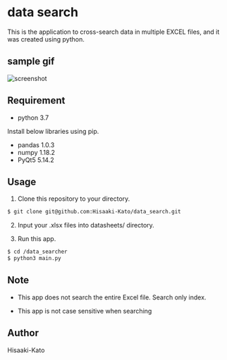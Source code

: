 # data search

This is the application to cross-search data in multiple EXCEL files, and it was created using python.

## sample gif
![screenshot](https://raw.github.com/wiki/Hisaaki-Kato/data_search/screenshot.gif)

## Requirement

* python 3.7

Install below libraries using pip.

* pandas 1.0.3
* numpy 1.18.2
* PyQt5 5.14.2

## Usage
1. Clone this repository to your directory.
```bash
$ git clone git@github.com:Hisaaki-Kato/data_search.git
```
2. Input your .xlsx files into datasheets/ directory.

3. Run this app.
```bash
$ cd /data_searcher
$ python3 main.py
```

## Note

* This app does not search the entire Excel file. Search only index.

* This app is not case sensitive when searching

## Author

Hisaaki-Kato